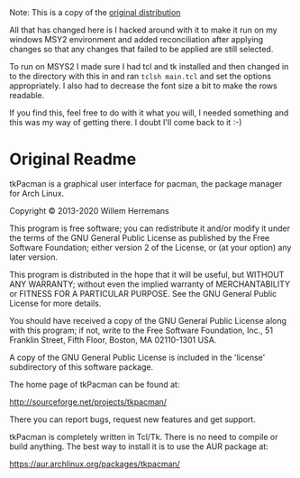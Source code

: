 ##

Note: This is a copy of the [original distribution](http://sourceforge.net/projects/tkpacman/)

All that has changed here is I hacked around with it to make it run on my windows MSY2 environment and added reconciliation after applying changes so that any changes that failed to be applied are still selected.

To run on MSYS2 I made sure I had tcl and tk installed and then changed in to the directory with this in and ran `tclsh main.tcl` and set the options appropriately.  I also had to decrease the font size a bit to make the rows readable.

If you find this, feel free to do with it what you will, I needed something and this was my way of getting there.  I doubt I'll come back to it :-)

# Original Readme

tkPacman is a graphical user interface for pacman, the package
manager for Arch Linux.

Copyright © 2013-2020 Willem Herremans

This program is free software; you can redistribute it and/or modify
it under the terms of the GNU General Public License as published by
the Free Software Foundation; either version 2 of the License, or
(at your option) any later version.

This program is distributed in the hope that it will be useful,
but WITHOUT ANY WARRANTY; without even the implied warranty of
MERCHANTABILITY or FITNESS FOR A PARTICULAR PURPOSE.  See the
GNU General Public License for more details.

You should have received a copy of the GNU General Public License along
with this program; if not, write to the Free Software Foundation, Inc.,
51 Franklin Street, Fifth Floor, Boston, MA 02110-1301 USA.

A copy of the  GNU General Public License is included in the 'license'
subdirectory of this software package.

The home page of tkPacman can be found at:

http://sourceforge.net/projects/tkpacman/

There you can report bugs, request new features and get support.

tkPacman is completely written in Tcl/Tk. There is no need to compile
or build anything. The best way to install it is to use the AUR package
at:

https://aur.archlinux.org/packages/tkpacman/
